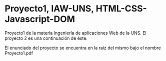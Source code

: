 # Proyecto1, IAW-UNS, HTML-CSS-Javascript-DOM
Proyecto1 de la materia Ingeniería de aplicaciones Web de la UNS. El proyecto 2 es una continuación de éste.

El enunciado del proyecto se encuentra en la raiz del mismo bajo el nombre Proyecto1.pdf
